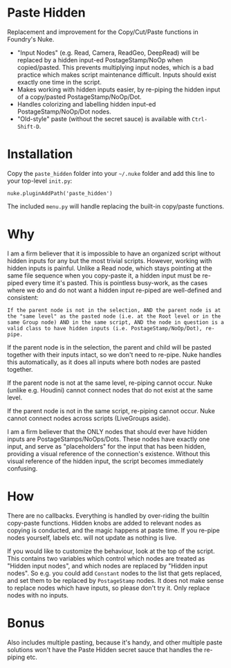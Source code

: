 # Paste Hidden

Replacement and improvement for the Copy/Cut/Paste functions in Foundry's Nuke.

- "Input Nodes" (e.g. Read, Camera, ReadGeo, DeepRead) will be replaced by a hidden input-ed PostageStamp/NoOp when copied/pasted. This prevents multiplying input nodes, which is a bad practice which makes script maintenance difficult. Inputs should exist exactly one time in the script.
- Makes working with hidden inputs easier, by re-piping the hidden input of a copy/pasted PostageStamp/NoOp/Dot.
- Handles colorizing and labelling hidden input-ed PostageStamp/NoOp/Dot nodes.
- "Old-style" paste (without the secret sauce) is available with `Ctrl-Shift-D`.

# Installation

Copy the `paste_hidden` folder into your `~/.nuke` folder and add this line to your top-level `init.py`:

`nuke.pluginAddPath('paste_hidden')`

The included `menu.py` will handle replacing the built-in copy/paste functions.

# Why

I am a firm believer that it is impossible to have an organized script without hidden inputs for any but the most trivial scripts. However, working with hidden inputs is painful. Unlike a Read node, which stays pointing at the same file sequence when you copy-paste it, a hidden input must be re-piped every time it's pasted. This is pointless busy-work, as the cases where we do and do not want a hidden input re-piped are well-defined and consistent:

```If the parent node is not in the selection, AND the parent node is at the "same level" as the pasted node (i.e. at the Root level or in the same Group node) AND in the same script, AND the node in question is a valid class to have hidden inputs (i.e. PostageStamp/NoOp/Dot), re-pipe.```

If the parent node is in the selection, the parent and child will be pasted together with their inputs intact, so we don't need to re-pipe. Nuke handles this automatically, as it does all inputs where both nodes are pasted together.

If the parent node is not at the same level, re-piping cannot occur. Nuke (unlike e.g. Houdini) cannot connect nodes that do not exist at the same level.

If the parent node is not in the same script, re-piping cannot occur. Nuke cannot connect nodes across scripts (LiveGroups aside).

I am a firm believer that the ONLY nodes that should ever have hidden inputs are PostageStamps/NoOps/Dots. These nodes have exactly one input, and serve as "placeholders" for the input that has been hidden, providing a visual reference of the connection's existence. Without this visual reference of the hidden input, the script becomes immediately confusing.

# How

There are no callbacks. Everything is handled by over-riding the builtin copy-paste functions. Hidden knobs are added to relevant nodes as copying is conducted, and the magic happens at paste time. If you re-pipe nodes yourself, labels etc. will not update as nothing is live.

If you would like to customize the behaviour, look at the top of the script. This contains two variables which control which nodes are treated as "Hidden input nodes", and which nodes are replaced by "Hidden input nodes". So e.g. you could add `Constant` nodes to the list that gets replaced, and set them to be replaced by `PostageStamp` nodes. It does not make sense to replace nodes which have inputs, so please don't try it. Only replace nodes with no inputs.

# Bonus

Also includes multiple pasting, because it's handy, and other multiple paste solutions won't have the Paste Hidden secret sauce that handles the re-piping etc.
